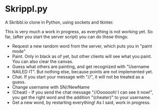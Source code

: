 # Skrippl.py

A Skribbl.io clone in Python, using sockets and tkinter.

This is very much a work in progress, as everything is not working yet.
So far, (after you start the server script) you can do these things:

* Request a new random word from the server, which puts you in "paint mode"
* Paint. Only in black as of yet, but other clients will see what you paint. You can also clear the canvas.
* Guess what others are painting, and get recognized with "Username NAILED IT". But nothing else, because points are not implemented yet.
* Chat. If you start your message with "//", it will not be treated as a guess.
* Change username with SN//NewName
* (Cheat) - If you send the chat message "//Ooooooh! I can see it now!", you get the right word and the addition "(cheater)" to your username.
* Get a new word, by restarting everything! As I said, work in progress.
